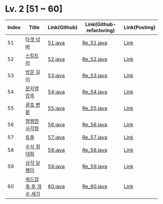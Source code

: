 # Lv. 2 \[51 ~ 60]

| Index | Title | Link(Github) | Link(Github-refactoring) | Link(Posting) |
|----|----|----|----|----|
| 51 | [타겟 넘버](https://school.programmers.co.kr/learn/courses/30/lessons/43165) | [51.java](https://github.com/2384320/Programmers-Algorithm/blob/main/Lv.2/51~60/51.java) | [Re_51.java](https://github.com/2384320/Programmers-Algorithm/blob/main/Lv.2/51~60/Re_51.java) | [Link](https://swift-badge-161.notion.site/Lv-2-051-4aa0223602d0448abe01535f614e460b?pvs=4) |
| 52 | [스킬트리](https://school.programmers.co.kr/learn/courses/30/lessons/49993) | [52.java](https://github.com/2384320/Programmers-Algorithm/blob/main/Lv.2/51~60/52.java) | [Re_52.java](https://github.com/2384320/Programmers-Algorithm/blob/main/Lv.2/51~60/Re_52.java) | [Link](https://swift-badge-161.notion.site/Lv-2-052-424f8c1fb1bd471dbbd550d35b7c6c13?pvs=4) |
| 53 | [방문 길이](https://school.programmers.co.kr/learn/courses/30/lessons/49994) | [53.java](https://github.com/2384320/Programmers-Algorithm/blob/main/Lv.2/51~60/53.java) | [Re_53.java](https://github.com/2384320/Programmers-Algorithm/blob/main/Lv.2/51~60/Re_53.java) | [Link](https://swift-badge-161.notion.site/Lv-2-053-42a7153b351f4585a3109df5c029ce0c?pvs=4) |
| 54 | [문자열 압축](https://school.programmers.co.kr/learn/courses/30/lessons/60057) | [54.java](https://github.com/2384320/Programmers-Algorithm/blob/main/Lv.2/51~60/54.java) | [Re_54.java](https://github.com/2384320/Programmers-Algorithm/blob/main/Lv.2/51~60/Re_54.java) | [Link](https://swift-badge-161.notion.site/Lv-2-054-429fc61a3c354502a5c9709e0944c7e2?pvs=4) |
| 55 | [괄호 변환](https://school.programmers.co.kr/learn/courses/30/lessons/60058) | [55.java](https://github.com/2384320/Programmers-Algorithm/blob/main/Lv.2/51~60/55.java) | [Re_55.java](https://github.com/2384320/Programmers-Algorithm/blob/main/Lv.2/51~60/Re_55.java) | [Link](https://swift-badge-161.notion.site/Lv-2-055-3bbd6102ea3f4834b74d33bf77a63d8b?pvs=4) |
| 56 | [멀쩡한 사각형](https://school.programmers.co.kr/learn/courses/30/lessons/62048) | [56.java](https://github.com/2384320/Programmers-Algorithm/blob/main/Lv.2/51~60/56.java) | [Re_56.java](https://github.com/2384320/Programmers-Algorithm/blob/main/Lv.2/51~60/Re_56.java) | [Link](https://swift-badge-161.notion.site/Lv-2-056-17e94608caa24182ba446371ce06adf9?pvs=4) |
| 57 | [튜플](https://school.programmers.co.kr/learn/courses/30/lessons/64065) | [57.java](https://github.com/2384320/Programmers-Algorithm/blob/main/Lv.2/51~60/57.java) | [Re_57.java](https://github.com/2384320/Programmers-Algorithm/blob/main/Lv.2/51~60/Re_57.java) | [Link](https://swift-badge-161.notion.site/Lv-2-057-0e4797d7ac1a497f82ef12502b8c36d6?pvs=4) |
| 58 | [수식 최대화](https://school.programmers.co.kr/learn/courses/30/lessons/67257) | [58.java](https://github.com/2384320/Programmers-Algorithm/blob/main/Lv.2/51~60/58.java) | [Re_58.java](https://github.com/2384320/Programmers-Algorithm/blob/main/Lv.2/51~60/Re_58.java) | [Link]() |
| 59 | [삼각 달팽이](https://school.programmers.co.kr/learn/courses/30/lessons/68645) | [59.java](https://github.com/2384320/Programmers-Algorithm/blob/main/Lv.2/51~60/59.java) | [Re_59.java](https://github.com/2384320/Programmers-Algorithm/blob/main/Lv.2/51~60/Re_59.java) | [Link]() |
| 60 | [쿼드압축 후 개수 세기](https://school.programmers.co.kr/learn/courses/30/lessons/68936) | [60.java](https://github.com/2384320/Programmers-Algorithm/blob/main/Lv.2/51~60/60.java) | [Re_60.java](https://github.com/2384320/Programmers-Algorithm/blob/main/Lv.2/51~60/Re_60.java) | [Link]() |